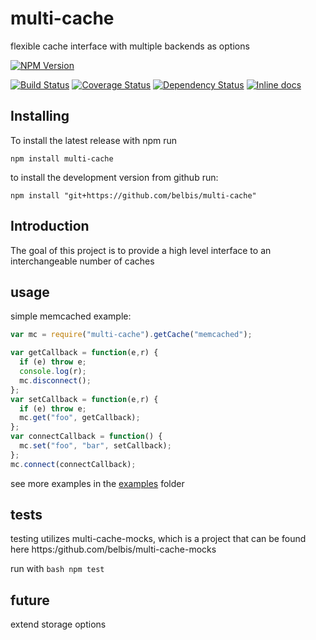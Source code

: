 

# multi-cache 

flexible cache interface with multiple backends as options

[![NPM Version](https://nodei.co/npm/multi-cache.png?downloads=true)](https://npmjs.org/package/multi-cache)

[![Build Status](https://secure.travis-ci.org/belbis/multi-cache.png?branch=master)](http://travis-ci.org/belbis/multi-cache)
[![Coverage Status](https://coveralls.io/repos/belbis/multi-cache/badge.svg)](https://coveralls.io/r/belbis/multi-cache)
[![Dependency Status](https://gemnasium.com/belbis/multi-cache.svg)](https://gemnasium.com/belbis/multi-cache)
[![Inline docs](http://inch-ci.org/github/belbis/multi-cache.svg?branch=master)](http://inch-ci.org/github/belbis/multi-cache)

## Installing

To install the latest release with npm run

```npm install multi-cache```

to install the development version from github run:

```npm install "git+https://github.com/belbis/multi-cache"```

## Introduction

The goal of this project is to provide a high level interface to an interchangeable number of 
caches

## usage

simple memcached example:

```javascript
var mc = require("multi-cache").getCache("memcached");

var getCallback = function(e,r) {
  if (e) throw e;
  console.log(r);
  mc.disconnect();
};
var setCallback = function(e,r) {
  if (e) throw e;
  mc.get("foo", getCallback);
};
var connectCallback = function() {
  mc.set("foo", "bar", setCallback);
};
mc.connect(connectCallback);
```

see more examples in the [examples](examples/) folder


## tests

testing utilizes multi-cache-mocks, which is a project that can be found here
https:/github.com/belbis/multi-cache-mocks

run with ```bash
npm test```


## future

extend storage options
